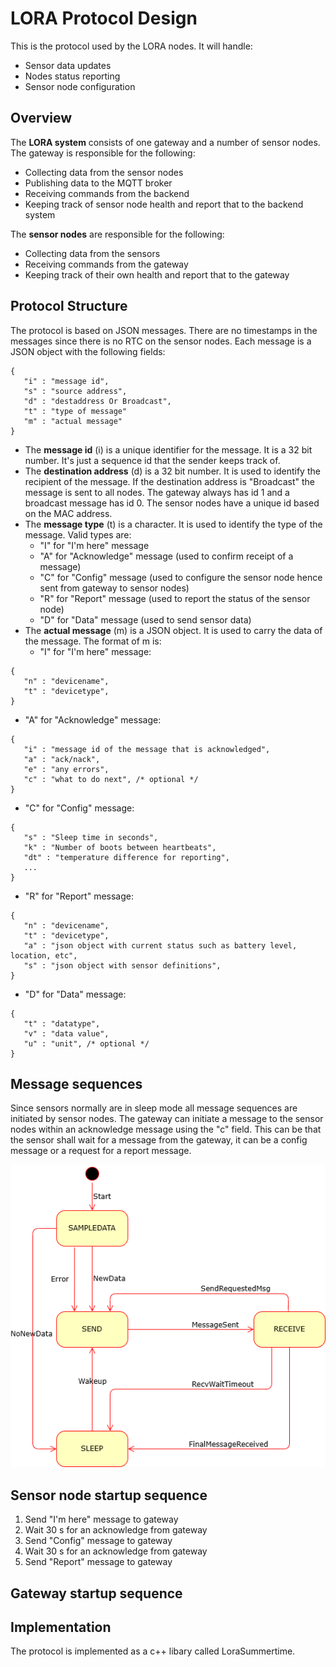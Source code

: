 # LORA Protocol Design
This is the protocol used by the LORA nodes. It will handle:
- Sensor data updates
- Nodes status reporting
- Sensor node configuration

## Overview

The **LORA system** consists of one gateway and a number of sensor nodes. The gateway is responsible for the following:
- Collecting data from the sensor nodes
- Publishing data to the MQTT broker
- Receiving commands from the backend
- Keeping track of sensor node health and report that to the backend system

The **sensor nodes** are responsible for the following:
- Collecting data from the sensors
- Receiving commands from the gateway
- Keeping track of their own health and report that to the gateway

## Protocol Structure
The protocol is based on JSON messages. There are no timestamps in the messages since there is no RTC on the sensor nodes. Each message is a JSON object with the following fields:
```
{
   "i" : "message id",
   "s" : "source address",
   "d" : "destaddress Or Broadcast",
   "t" : "type of message"
   "m" : "actual message"
}
```

- The **message id** (i) is a unique identifier for the message. It is a 32 bit number. It's just a sequence id that the sender keeps track of.
- The **destination address** (d) is a 32 bit number. It is used to identify the recipient of the message. If the destination address is "Broadcast" the message is sent to all nodes. The gateway always has id 1 and a broadcast message has id 0. The sensor nodes have a unique id based on the MAC address.
- The **message type** (t) is a character. It is used to identify the type of the message. Valid types are:
  - "I" for "I'm here" message
  - "A" for "Acknowledge" message (used to confirm receipt of a message)
  - "C" for "Config" message (used to configure the sensor node hence sent from gateway to sensor nodes)
  - "R" for "Report" message (used to report the status of the sensor node)
  - "D" for "Data" message (used to send sensor data)
- The **actual message** (m) is a JSON object. It is used to carry the data of the message. The format of m is:
  - "I" for "I'm here" message: 
```
{
   "n" : "devicename",
   "t" : "devicetype",
}
```
  - "A" for "Acknowledge" message: 
```
{
   "i" : "message id of the message that is acknowledged",
   "a" : "ack/nack",
   "e" : "any errors",
   "c" : "what to do next", /* optional */
}
```
  - "C" for "Config" message:
```
{
   "s" : "Sleep time in seconds",
   "k" : "Number of boots between heartbeats",
   "dt" : "temperature difference for reporting",
   ...
}
```
  - "R" for "Report" message: 
```
{
   "n" : "devicename",
   "t" : "devicetype",
   "a" : "json object with current status such as battery level, location, etc",
   "s" : "json object with sensor definitions",   
}
```
  - "D" for "Data" message: 
```
{
   "t" : "datatype",
   "v" : "data value",
   "u" : "unit", /* optional */
}
```

## Message sequences

Since sensors normally are in sleep mode all message sequences are initiated by sensor nodes. The gateway can initiate a message to the sensor nodes within an acknowledge message using the "c" field. This can be that the sensor shall wait for a message from the gateway, it can be a config message or a request for a report message.

![State Machine](LORANodeStates.drawio.png)

## Sensor node startup sequence

1. Send "I'm here" message to gateway
2. Wait 30 s for an acknowledge from gateway
3. Send "Config" message to gateway
4. Wait 30 s for an acknowledge from gateway
5. Send "Report" message to gateway

## Gateway startup sequence

## Implementation
The protocol is implemented as a c++ libary called LoraSummertime.
